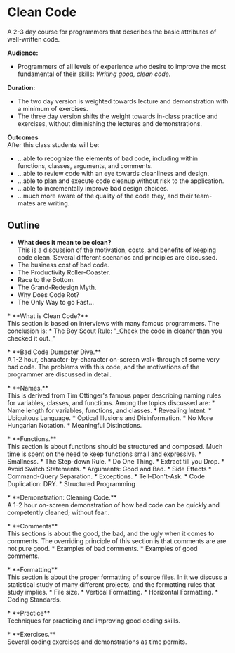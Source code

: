 # Clean Code

A 2-3 day course for programmers that describes the basic attributes of well-written code.

**Audience:** 
* Programmers of all levels of experience who desire to improve the most fundamental
of their skills: _Writing good, clean code._

**Duration:** 
* The two day version is weighted towards lecture and demonstration with a minimum of exercises.
* The three day version shifts the weight towards in-class practice and exercises, without
diminishing the lectures and demonstrations.

**Outcomes** <br>
After this class students will be:
* ...able to recognize the elements of bad code, including within functions, classes, 
arguments, and comments.
* ...able to review code with an eye towards cleanliness and design.
* ...able to plan and execute code cleanup without risk to the application.
* ...able to incrementally improve bad design choices.
* ...much more aware of the quality of the code they, and their team-mates are writing.

## Outline ##
* **What does it mean to be clean?** <br>
This is a discussion of the motivation, costs, and benefits of keeping code clean.
Several different scenarios and principles are discussed.
 * The business cost of bad code.
  * The Productivity Roller-Coaster.
  * Race to the Bottom.
  * The Grand-Redesign Myth.
 * Why Does Code Rot?
 * The Only Way to go Fast...
<p>
* **What is Clean Code?** <br>
This section is based on interviews with many famous programmers.  The conclusion is:
 * The Boy Scout Rule: "_Check the code in cleaner than you checked it out._"
 <p>
* **Bad Code Dumpster Dive.**<br>
A 1-2 hour, character-by-character on-screen walk-through of some very bad code.  The problems
 with this code, and the motivations of the programmer are discussed in detail. 
<p>
* **Names.**<br>  
This is derived from Tim Ottinger's famous paper describing naming rules for variables,
classes, and functions. Among the topics discussed are:
 * Name length for variables, functions, and classes.
 * Revealing Intent.
 * Ubiquitous Language.
 * Optical Illusions and Disinformation.
 * No More Hungarian Notation.
 * Meaningful Distinctions.
 <p>
* **Functions.** <br>
This section is about functions should be structured and composed.  Much time is spent on
the need to keep functions small and expressive.
 * Smallness.
 * The Step-down Rule.
 * Do One Thing.
 * Extract till you Drop.
 * Avoid Switch Statements.
 * Arguments: Good and Bad.
 * Side Effects
 * Command-Query Separation.
 * Exceptions.
 * Tell-Don't-Ask.
 * Code Duplication: DRY.
 * Structured Programming
<p>
* **Demonstration: Cleaning Code.** <br>
A 1-2 hour on-screen demonstration of how bad code can be quickly and competently cleaned; 
without fear..
<p>
* **Comments** <br>
This sections is about the good, the bad, and the ugly when it comes to comments.  
The overriding principle of this section is that comments are are not pure good.
 * Examples of bad comments.
 * Examples of good comments.
<p>
* **Formatting** <br>
This section is about the proper formatting of source files.  In it we discuss a statistical
study of many different projects, and the formatting rules that study implies.
 * File size.
 * Vertical Formatting.
 * Horizontal Formatting.
 * Coding Standards.
<p>
* **Practice** <br>
Techniques for practicing and improving good coding skills.
<p>
* **Exercises.** <br>
Several coding exercises and demonstrations as time permits.
 
  

 
 


